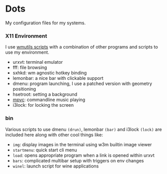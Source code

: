 # Dots

My configuration files for my systems.

### X11 Environment

I use [wmutils scripts](https://github.com/lwilletts/fwm) with a combination of
other programs and scripts to use my environment.

- urxvt: terminal emulator
- fff: file browsing
- sxhkd: wm agnostic hotkey binding
- lemonbar: a nice bar with clickable support
- dmenu: program launching, I use a patched version with geometry positioning
- hsetroot: setting a background
- [mpvc](https://github.com/lwilletts/mpvc): commandline music playing
- i3lock: for locking the screen

### bin

Various scripts to use dmenu `(drun)`, lemonbar `(bar)` and i3lock `(lock)` are
included here along with other cool things like:

- `img`: display images in the terminal using w3m builtin image viewer
- `startmenu`: quick start cli menu
- `load`: opens appropriate program when a link is opened within urxvt
- `bars`: complicated multibar setup with triggers on env changes
- `winel`: launch script for wine applications
